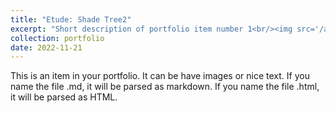 ```yaml
---
title: "Etude: Shade Tree2"
excerpt: "Short description of portfolio item number 1<br/><img src='/artworks/shade_tree2.jpg'>"
collection: portfolio
date: 2022-11-21
---
```


This is an item in your portfolio. It can be have images or nice text. If you name the file .md, it will be parsed as markdown. If you name the file .html, it will be parsed as HTML. 
